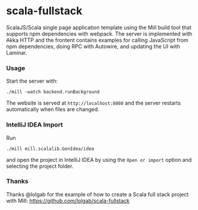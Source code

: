 # scala-fullstack

ScalaJS/Scala single page application template using the Mill build tool that supports npm dependencies with webpack. The server is implemented with Akka HTTP and the frontent contains examples for calling JavaScript from npm dependencies, doing RPC with Autowire, and updating the UI with Laminar.

### Usage
Start the server with:
```
./mill -watch backend.runBackground
```

The website is served at `http://localhost:8080` and the server restarts automatically when files are changed.

### IntelliJ IDEA Import
Run
```
./mill mill.scalalib.GenIdea/idea
```
and open the project in IntelliJ IDEA by using the `Open or import` option and selecting the project folder.

### Thanks
Thanks @lolgab for the example of how to create a Scala full stack project with Mill: https://github.com/lolgab/scala-fullstack
